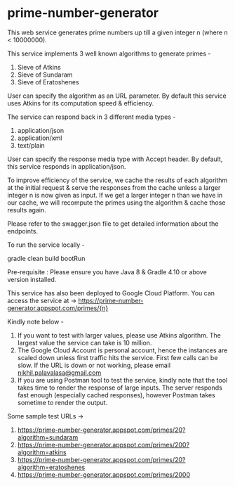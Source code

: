 # prime-number-generator

This web service generates prime numbers up till a given integer n (where n < 10000000).

This service implements 3 well known algorithms to generate primes -
1) Sieve of Atkins
2) Sieve of Sundaram
3) Sieve of Eratoshenes

User can specify the algorithm as an URL parameter. By default this service uses Atkins for its computation speed & efficiency.

The service can respond back in 3 different media types -
1) application/json
2) application/xml
3) text/plain

User can specify the response media type with Accept header. By default, this service responds in application/json.

To improve efficiency of the service, we cache the results of each algorithm at the initial request & serve the responses from the cache unless a larger integer n is now given as input. If we get a larger integer n than we have in our cache, we will recompute the primes using the algorithm & cache those results again.

Please refer to the swagger.json file to get detailed information about the endpoints.

To run the service locally -

gradle clean build bootRun

Pre-requisite : Please ensure you have Java 8 & Gradle 4.10 or above version installed.

This service has also been deployed to Google Cloud Platform. You can access the service at ->
https://prime-number-generator.appspot.com/primes/{n}

Kindly note below -

1) If you want to test with larger values, please use Atkins algorithm. The largest value the service can take is 10 million.
2) The Google Cloud Account is personal account, hence the instances are scaled down unless first traffic hits the service. First few calls can be slow. If the URL is down or not working, please email nikhil.palavalasa@gmail.com
3) If you are using Postman tool to test the service, kindly note that the tool takes time to render the response of large inputs. The server responds fast enough (especially cached responses), however Postman takes sometime to render the output.

Some sample test URLs ->

1. https://prime-number-generator.appspot.com/primes/20?algorithm=sundaram
2. https://prime-number-generator.appspot.com/primes/200?algorithm=atkins
3. https://prime-number-generator.appspot.com/primes/20?algorithm=eratoshenes
4. https://prime-number-generator.appspot.com/primes/2000
